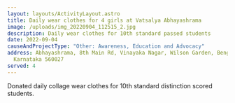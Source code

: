 ```yaml
---
layout: layouts/ActivityLayout.astro
title: Daily wear clothes for 4 girls at Vatsalya Abhayashrama
image: /uploads/img_20220904_112515_2.jpg
description: Daily wear clothes for 10th standard passed students
date: 2022-09-04
causeAndProjectType: "Other: Awareness, Education and Advocacy"
address: Abhayashrama, 8th Main Rd, Vinayaka Nagar, Wilson Garden, Bengaluru,
  Karnataka 560027
served: 4
---
```

D﻿onated daily collage wear clothes for 10th standard distinction scored students.